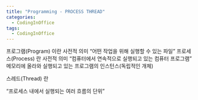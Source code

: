 ```yaml
---
title: "Programming - PROCESS THREAD"
categories:
  - CodingInOffice
tags:
  - CodingInOffice
---
```



프로그램(Program) 이란
사전적 의미
“어떤 작업을 위해 실행할 수 있는 파일”
프로세스(Process) 란
사전적 의미
“컴퓨터에서 연속적으로 실행되고 있는 컴퓨터 프로그램”
메모리에 올라와 실행되고 있는 프로그램의 인스턴스(독립적인 개체)


스레드(Thread) 란

“프로세스 내에서 실행되는 여러 흐름의 단위”
